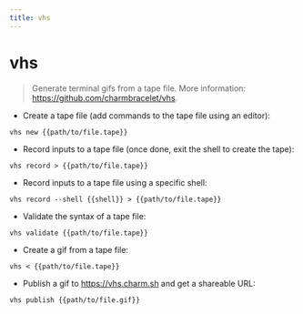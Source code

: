```yaml
---
title: vhs
---
```

# vhs

> Generate terminal gifs from a tape file.
> More information: <https://github.com/charmbracelet/vhs>.

- Create a tape file (add commands to the tape file using an editor):

`vhs new {{path/to/file.tape}}`

- Record inputs to a tape file (once done, exit the shell to create the tape):

`vhs record > {{path/to/file.tape}}`

- Record inputs to a tape file using a specific shell:

`vhs record --shell {{shell}} > {{path/to/file.tape}}`

- Validate the syntax of a tape file:

`vhs validate {{path/to/file.tape}}`

- Create a gif from a tape file:

`vhs < {{path/to/file.tape}}`

- Publish a gif to <https://vhs.charm.sh> and get a shareable URL:

`vhs publish {{path/to/file.gif}}`
